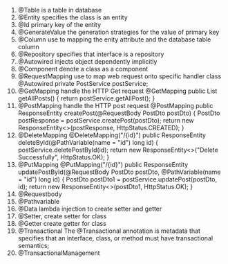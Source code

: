 1. @Table is a table in database
2. @Entity specifies the class is an entity
3. @Id primary key of the entity
4. @GenerateValue the generation strategies for the value of primary key
5. @Column use to mapping the enity attribute and the database table column
6. @Repository specifies that interface is a repository
7. @Autowired injects object dependently implicitly
8. @Component denote a class as a component
9. @RequestMapping use to map web request onto specific handler class
   @Autowired
   private PostService postService;
10. @GetMapping handle the HTTP Get request
    @GetMapping
    public List<PostDto> getAllPosts() {
    return postService.getAllPost();
    }
11. @PostMapping handle the HTTP post request
    @PostMapping
    public ResponseEntity<PostDto> createPost(@RequestBody PostDto postDto) {
    PostDto postResponse = postService.createPost(postDto);
    return new ResponseEntity<>(postResponse, HttpStatus.CREATED);
    }
12. @DeleteMapping
    @DeleteMapping("/{id}")
    public ResponseEntity<String> deleteById(@PathVariable(name = "id") long id) {
    postService.deletePostById(id);
    return new ResponseEntity<>("Delete Successfully", HttpStatus.OK);
    }
13. @PutMapping
    @PutMapping("/{id}")
    public ResponseEntity<PostDto> updatePostById(@RequestBody PostDto postDto, @PathVariable(name = "id") long id) {
    PostDto postDto1 = postService.updatePost(postDto, id);
    return new ResponseEntity<>(postDto1, HttpStatus.OK);
    }
14. @Requestbody
15. @Pathvariable
16. @Data lambda injection to create setter and getter
17. @Setter, create setter for class
18. @Getter create getter for class
19. @Transactional The @Transactional annotation is metadata that specifies that an interface, class, or method must have transactional semantics;
20. @TransactionalManagement